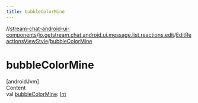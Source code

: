 ```yaml
---
title: bubbleColorMine
---
```

//[stream-chat-android-ui-components](../../../index.md)/[io.getstream.chat.android.ui.message.list.reactions.edit](../index.md)/[EditReactionsViewStyle](index.md)/[bubbleColorMine](bubbleColorMine.md)



# bubbleColorMine  
[androidJvm]  
Content  
val [bubbleColorMine](bubbleColorMine.md): [Int](https://kotlinlang.org/api/latest/jvm/stdlib/kotlin/-int/index.html)  




